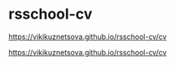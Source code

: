 # rsschool-cv
https://vikikuznetsova.github.io/rsschool-cv/cv

https://vikikuznetsova.github.io/rsschool-cv/cv
